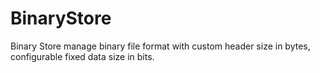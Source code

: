 # BinaryStore
Binary Store manage binary file format with custom header size in bytes, configurable fixed data size in bits.
